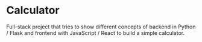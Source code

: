 # Calculator

Full-stack project that tries to show different concepts of backend in Python / Flask and frontend with JavaScript / React to build a simple calculator.